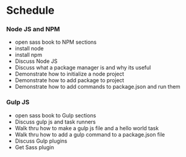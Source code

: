 # Schedule

### Node JS and NPM

-   open sass book to NPM sections
-   install node
-   install npm
-   Discuss Node JS
-   Discuss what a package manager is and why its useful
-   Demonstrate how to initialize a node project
-   Demonstrate how to add package to project
-   Demonstrate how to add commands to package.json and run them

### Gulp JS

-   open sass book to Gulp sections
-   Discuss gulp js and task runners
-   Walk thru how to make a gulp js file and a hello world task
-   Walk thru how to add a gulp command to a package.json file
-   Discuss Gulp plugins
-   Get Sass plugin
